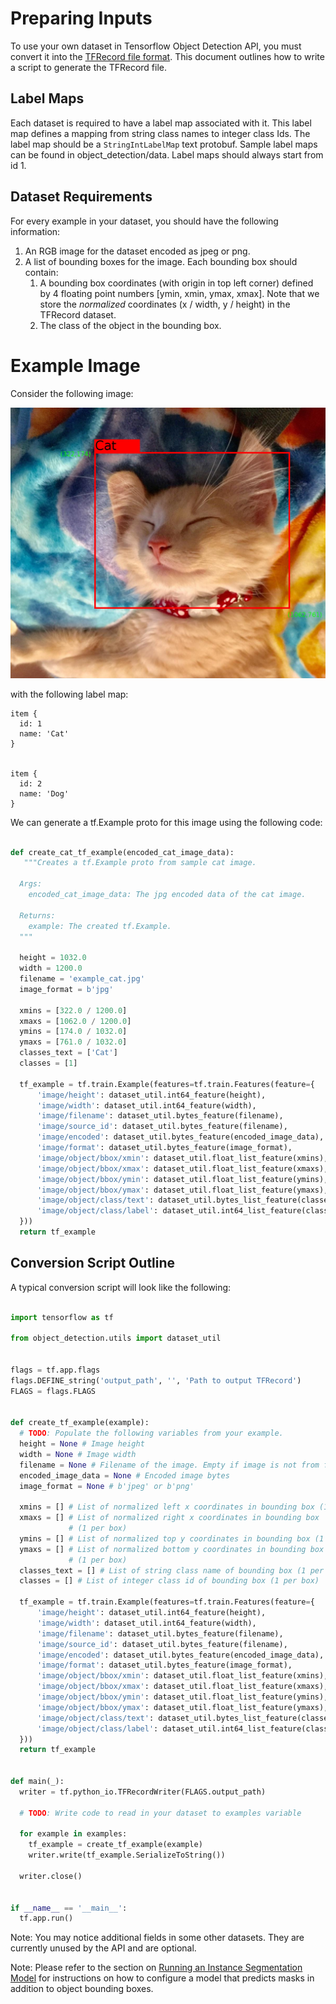 # Preparing Inputs

To use your own dataset in Tensorflow Object Detection API, you must convert it
into the [TFRecord file format](https://www.tensorflow.org/api_guides/python/python_io#tfrecords_format_details).
This document outlines how to write a script to generate the TFRecord file.

## Label Maps

Each dataset is required to have a label map associated with it. This label map
defines a mapping from string class names to integer class Ids. The label map
should be a `StringIntLabelMap` text protobuf. Sample label maps can be found in
object_detection/data. Label maps should always start from id 1.

## Dataset Requirements

For every example in your dataset, you should have the following information:

1. An RGB image for the dataset encoded as jpeg or png.
2. A list of bounding boxes for the image. Each bounding box should contain:
    1. A bounding box coordinates (with origin in top left corner) defined by 4
       floating point numbers [ymin, xmin, ymax, xmax]. Note that we store the
       _normalized_ coordinates (x / width, y / height) in the TFRecord dataset.
    2. The class of the object in the bounding box.

# Example Image

Consider the following image:

![Example Image](img/example_cat.jpg "Example Image")

with the following label map:

```
item {
  id: 1
  name: 'Cat'
}


item {
  id: 2
  name: 'Dog'
}
```

We can generate a tf.Example proto for this image using the following code:

```python

def create_cat_tf_example(encoded_cat_image_data):
   """Creates a tf.Example proto from sample cat image.

  Args:
    encoded_cat_image_data: The jpg encoded data of the cat image.

  Returns:
    example: The created tf.Example.
  """

  height = 1032.0
  width = 1200.0
  filename = 'example_cat.jpg'
  image_format = b'jpg'

  xmins = [322.0 / 1200.0]
  xmaxs = [1062.0 / 1200.0]
  ymins = [174.0 / 1032.0]
  ymaxs = [761.0 / 1032.0]
  classes_text = ['Cat']
  classes = [1]

  tf_example = tf.train.Example(features=tf.train.Features(feature={
      'image/height': dataset_util.int64_feature(height),
      'image/width': dataset_util.int64_feature(width),
      'image/filename': dataset_util.bytes_feature(filename),
      'image/source_id': dataset_util.bytes_feature(filename),
      'image/encoded': dataset_util.bytes_feature(encoded_image_data),
      'image/format': dataset_util.bytes_feature(image_format),
      'image/object/bbox/xmin': dataset_util.float_list_feature(xmins),
      'image/object/bbox/xmax': dataset_util.float_list_feature(xmaxs),
      'image/object/bbox/ymin': dataset_util.float_list_feature(ymins),
      'image/object/bbox/ymax': dataset_util.float_list_feature(ymaxs),
      'image/object/class/text': dataset_util.bytes_list_feature(classes_text),
      'image/object/class/label': dataset_util.int64_list_feature(classes),
  }))
  return tf_example
```

## Conversion Script Outline

A typical conversion script will look like the following:

```python

import tensorflow as tf

from object_detection.utils import dataset_util


flags = tf.app.flags
flags.DEFINE_string('output_path', '', 'Path to output TFRecord')
FLAGS = flags.FLAGS


def create_tf_example(example):
  # TODO: Populate the following variables from your example.
  height = None # Image height
  width = None # Image width
  filename = None # Filename of the image. Empty if image is not from file
  encoded_image_data = None # Encoded image bytes
  image_format = None # b'jpeg' or b'png'

  xmins = [] # List of normalized left x coordinates in bounding box (1 per box)
  xmaxs = [] # List of normalized right x coordinates in bounding box
             # (1 per box)
  ymins = [] # List of normalized top y coordinates in bounding box (1 per box)
  ymaxs = [] # List of normalized bottom y coordinates in bounding box
             # (1 per box)
  classes_text = [] # List of string class name of bounding box (1 per box)
  classes = [] # List of integer class id of bounding box (1 per box)

  tf_example = tf.train.Example(features=tf.train.Features(feature={
      'image/height': dataset_util.int64_feature(height),
      'image/width': dataset_util.int64_feature(width),
      'image/filename': dataset_util.bytes_feature(filename),
      'image/source_id': dataset_util.bytes_feature(filename),
      'image/encoded': dataset_util.bytes_feature(encoded_image_data),
      'image/format': dataset_util.bytes_feature(image_format),
      'image/object/bbox/xmin': dataset_util.float_list_feature(xmins),
      'image/object/bbox/xmax': dataset_util.float_list_feature(xmaxs),
      'image/object/bbox/ymin': dataset_util.float_list_feature(ymins),
      'image/object/bbox/ymax': dataset_util.float_list_feature(ymaxs),
      'image/object/class/text': dataset_util.bytes_list_feature(classes_text),
      'image/object/class/label': dataset_util.int64_list_feature(classes),
  }))
  return tf_example


def main(_):
  writer = tf.python_io.TFRecordWriter(FLAGS.output_path)

  # TODO: Write code to read in your dataset to examples variable

  for example in examples:
    tf_example = create_tf_example(example)
    writer.write(tf_example.SerializeToString())

  writer.close()


if __name__ == '__main__':
  tf.app.run()

```

Note: You may notice additional fields in some other datasets. They are
currently unused by the API and are optional.

Note: Please refer to the section on [Running an Instance Segmentation
Model](instance_segmentation.md) for instructions on how to configure a model
that predicts masks in addition to object bounding boxes.
